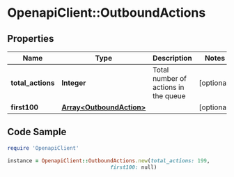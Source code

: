 # OpenapiClient::OutboundActions

## Properties

Name | Type | Description | Notes
------------ | ------------- | ------------- | -------------
**total_actions** | **Integer** | Total number of actions in the queue | [optional] 
**first100** | [**Array&lt;OutboundAction&gt;**](OutboundAction.md) |  | [optional] 

## Code Sample

```ruby
require 'OpenapiClient'

instance = OpenapiClient::OutboundActions.new(total_actions: 199,
                                 first100: null)
```


